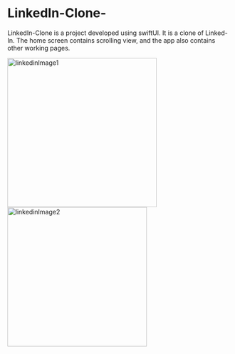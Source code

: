 # LinkedIn-Clone-

LinkedIn-Clone is a project developed using swiftUI. It is a clone of Linked-In. The home screen contains scrolling view, and the app also contains other working pages. 





<img width="335" alt="linkedinImage1" src="https://user-images.githubusercontent.com/110912437/235345646-d5c0a084-2fe6-4cf1-82f3-4749d3a4d741.png">
<img width="313" alt="linkedinImage2" src="https://user-images.githubusercontent.com/110912437/235345649-539ca4cf-cd93-4a6c-91d8-ef69be6cd01f.png">
